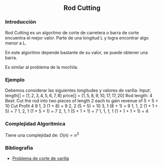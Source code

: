 <div align="center">
  
  ## Rod Cutting
 
</div>

### Introducción

Rod Cutting es un algoritmo de corte de carretera o barra de corte encuentra el mejor valor. Parte de una longitud L y logra encontrar algo menor a L.

En este algoritmo depende bastante de su valor, se puede obtener una barra.

Es similar al problema de la mochila.


### Ejemplo

Debemos considerar las siguientes longitudes y valores de varilla:
Input:
length[] = $[1, 2, 3, 4, 5, 6, 7, 8]$
price[] = $[1, 5, 8, 9, 10, 17, 17, 20]$
Rod length: 4
Best: Cut the rod into two pieces of length 2 each to gain revenue of 5 + 5 = 10
Cut           Profit
4                9
1, 3            (1 + 8) = 9
2, 2            (5 + 5) = 10
3, 1            (8 + 1) = 9
1, 1, 2         (1 + 1 + 5) = 7
1, 2, 1         (1 + 5 + 1) = 7
2, 1, 1         (5 + 1 + 1) = 7
1, 1, 1, 1      (1 + 1 + 1 + 1) = 4


 ### Complejidad Algoritmica
 
Tiene una complejidad de: $O(n)=n^3$

### Bibliografia 

* [Problema de corte de varilla](https://www.techiedelight.com/es/rod-cutting/)

</div>
